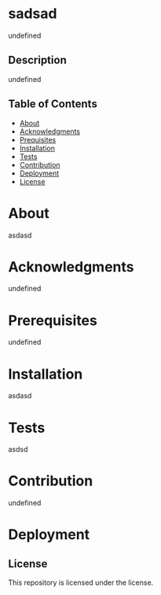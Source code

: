 # sadsad
undefined
## Description
undefined

## Table of Contents
* [About](#About)
* [Acknowledgments](#Acknowledgements)
* [Prequisites](#Prerequisites)
* [Installation](#Installation)
* [Tests](#Tests)
* [Contribution](#Contribute)
* [Deployment](#Deployment)
* [License](#License)

# About
asdasd
# Acknowledgments
undefined
# Prerequisites
undefined
# Installation
asdasd
# Tests
asdsd
# Contribution
undefined
# Deployment

## License
This repository is licensed under the  license.
